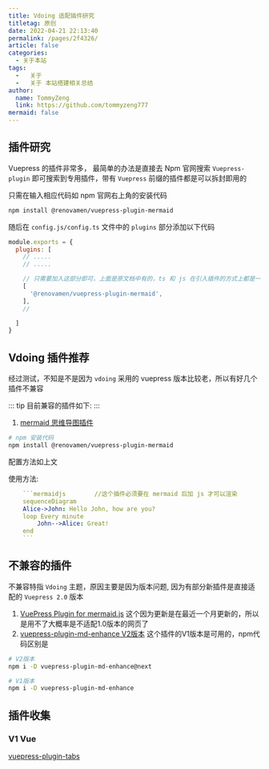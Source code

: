 ```yaml
---
title: Vdoing 适配插件研究
titletag: 原创
date: 2022-04-21 22:13:40
permalink: /pages/2f4326/
article: false
categories:
  - 关于本站
tags:
  -   关于
  -   关于 本站搭建相关总结
author:
  name: TommyZeng
  link: https://github.com/tommyzeng777
mermaid: false
---
```


## 插件研究
Vuepress 的插件非常多， 最简单的办法是直接去 Npm 官网搜索 `Vuepress-plugin` 即可搜索到专用插件，带有 `Vuepress` 前缀的插件都是可以拆封即用的

只需在输入相应代码如 npm 官网右上角的安装代码

```bash
npm install @renovamen/vuepress-plugin-mermaid
```
随后在 `config.js/config.ts` 文件中的 `plugins` 部分添加以下代码

```javascript
module.exports = {
  plugins: [
    // .....
    // .....

    // 只需要加入这部分即可，上面是原文档中有的，ts 和 js 在引入插件的方式上都是一样的
    [
      '@renovamen/vuepress-plugin-mermaid',
    ],
    //

  ]
}
```

## Vdoing 插件推荐

经过测试，不知是不是因为 `vdoing` 采用的 vuepress 版本比较老，所以有好几个插件不兼容

::: tip 目前兼容的插件如下:
:::

1.  [mermaid 思维导图插件](https://www.npmjs.com/package/@renovamen/vuepress-plugin-mermaid)
```bash
# npm 安装代码
npm install @renovamen/vuepress-plugin-mermaid
```
配置方法如上文

使用方法:

```yaml
    ```mermaidjs        //这个插件必须要在 mermaid 后加 js 才可以渲染
    sequenceDiagram
    Alice->John: Hello John, how are you?
    loop Every minute
        John-->Alice: Great!
    end
    ```
```

## 不兼容的插件

不兼容特指 `Vdoing` 主题，原因主要是因为版本问题, 因为有部分新插件是直接适配的 `Vuepress 2.0` 版本

1.  [VuePress Plugin for mermaid.js](https://www.npmjs.com/package/vuepress-plugin-mermaidjs)
这个因为更新是在最近一个月更新的，所以是用不了大概率是不适配1.0版本的网页了
2.  [vuepress-plugin-md-enhance V2版本](https://www.npmjs.com/package/vuepress-plugin-md-enhance)
这个插件的V1版本是可用的，npm代码区别是

```bash 
# V2版本
npm i -D vuepress-plugin-md-enhance@next
```

```bash
# V1版本
npm i -D vuepress-plugin-md-enhance
```

## 插件收集

### V1 Vue
[vuepress-plugin-tabs](https://www.npmjs.com/package/vuepress-plugin-tabs)

